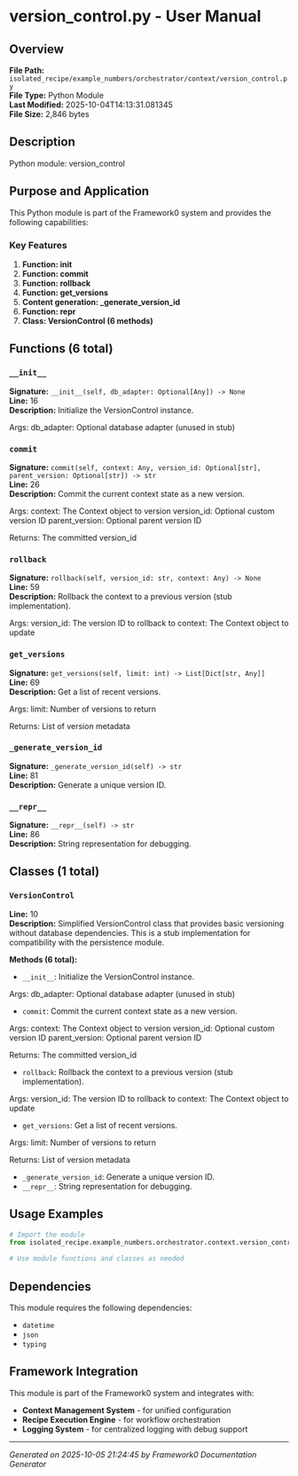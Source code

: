 # version_control.py - User Manual

## Overview
**File Path:** `isolated_recipe/example_numbers/orchestrator/context/version_control.py`  
**File Type:** Python Module  
**Last Modified:** 2025-10-04T14:13:31.081345  
**File Size:** 2,846 bytes  

## Description
Python module: version_control

## Purpose and Application
This Python module is part of the Framework0 system and provides the following capabilities:

### Key Features
1. **Function: __init__**
2. **Function: commit**
3. **Function: rollback**
4. **Function: get_versions**
5. **Content generation: _generate_version_id**
6. **Function: __repr__**
7. **Class: VersionControl (6 methods)**

## Functions (6 total)

### `__init__`

**Signature:** `__init__(self, db_adapter: Optional[Any]) -> None`  
**Line:** 16  
**Description:** Initialize the VersionControl instance.

Args:
    db_adapter: Optional database adapter (unused in stub)

### `commit`

**Signature:** `commit(self, context: Any, version_id: Optional[str], parent_version: Optional[str]) -> str`  
**Line:** 26  
**Description:** Commit the current context state as a new version.

Args:
    context: The Context object to version
    version_id: Optional custom version ID
    parent_version: Optional parent version ID

Returns:
    The committed version_id

### `rollback`

**Signature:** `rollback(self, version_id: str, context: Any) -> None`  
**Line:** 59  
**Description:** Rollback the context to a previous version (stub implementation).

Args:
    version_id: The version ID to rollback to
    context: The Context object to update

### `get_versions`

**Signature:** `get_versions(self, limit: int) -> List[Dict[str, Any]]`  
**Line:** 69  
**Description:** Get a list of recent versions.

Args:
    limit: Number of versions to return

Returns:
    List of version metadata

### `_generate_version_id`

**Signature:** `_generate_version_id(self) -> str`  
**Line:** 81  
**Description:** Generate a unique version ID.

### `__repr__`

**Signature:** `__repr__(self) -> str`  
**Line:** 86  
**Description:** String representation for debugging.


## Classes (1 total)

### `VersionControl`

**Line:** 10  
**Description:** Simplified VersionControl class that provides basic versioning without database dependencies.
This is a stub implementation for compatibility with the persistence module.

**Methods (6 total):**
- `__init__`: Initialize the VersionControl instance.

Args:
    db_adapter: Optional database adapter (unused in stub)
- `commit`: Commit the current context state as a new version.

Args:
    context: The Context object to version
    version_id: Optional custom version ID
    parent_version: Optional parent version ID

Returns:
    The committed version_id
- `rollback`: Rollback the context to a previous version (stub implementation).

Args:
    version_id: The version ID to rollback to
    context: The Context object to update
- `get_versions`: Get a list of recent versions.

Args:
    limit: Number of versions to return

Returns:
    List of version metadata
- `_generate_version_id`: Generate a unique version ID.
- `__repr__`: String representation for debugging.


## Usage Examples

```python
# Import the module
from isolated_recipe.example_numbers.orchestrator.context.version_control import *

# Use module functions and classes as needed
```


## Dependencies

This module requires the following dependencies:

- `datetime`
- `json`
- `typing`


## Framework Integration

This module is part of the Framework0 system and integrates with:

- **Context Management System** - for unified configuration
- **Recipe Execution Engine** - for workflow orchestration
- **Logging System** - for centralized logging with debug support


---
*Generated on 2025-10-05 21:24:45 by Framework0 Documentation Generator*
